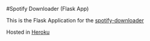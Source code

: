 #Spotify Downloader (Flask App)

This is the Flask Application for the [spotify-downloader](https://github.com/spotify-downloader)

Hosted in [Heroku](https://spotifydownloader-flask.herokuapp.com)